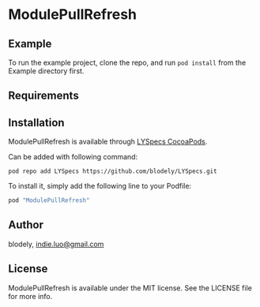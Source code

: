 # ModulePullRefresh

## Example

To run the example project, clone the repo, and run `pod install` from the Example directory first.

## Requirements

## Installation

ModulePullRefresh is available through [LYSpecs CocoaPods](https://github.com/blodely/LYSpecs). 

Can be added with following command:

```
pod repo add LYSpecs https://github.com/blodely/LYSpecs.git
```

To install
it, simply add the following line to your Podfile:

```ruby
pod "ModulePullRefresh"
```

## Author

blodely, indie.luo@gmail.com

## License

ModulePullRefresh is available under the MIT license. See the LICENSE file for more info.
